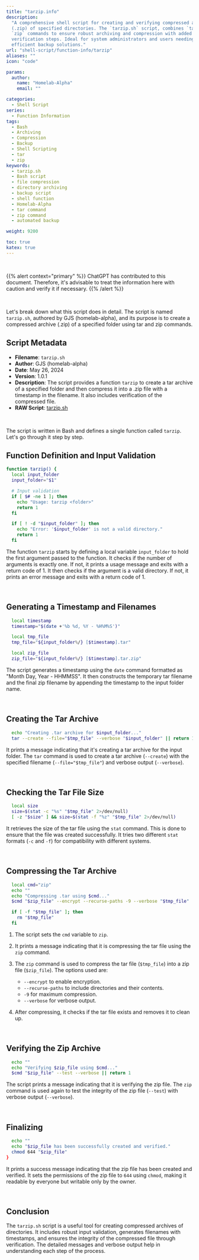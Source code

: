 ```yaml
---
title: "tarzip.info"
description:
  "A comprehensive shell script for creating and verifying compressed archives
  (.zip) of specified directories. The `tarzip.sh` script, combines `tar` and
  `zip` commands to ensure robust archiving and compression with added
  verification steps. Ideal for system administrators and users needing
  efficient backup solutions."
url: "shell-script/function-info/tarzip"
aliases: ""
icon: "code"

params:
  author:
    name: "Homelab-Alpha"
    email: ""

categories:
  - Shell Script
series:
  - Function Information
tags:
  - Bash
  - Archiving
  - Compression
  - Backup
  - Shell Scripting
  - tar
  - zip
keywords:
  - tarzip.sh
  - Bash script
  - file compression
  - directory archiving
  - backup script
  - shell function
  - Homelab-Alpha
  - tar command
  - zip command
  - automated backup

weight: 9200

toc: true
katex: true
---
```


<br />

{{% alert context="primary" %}}
ChatGPT has contributed to this document. Therefore, it's advisable to treat the
information here with caution and verify it if necessary. {{% /alert %}}

<br />

Let's break down what this script does in detail. The script is named
`tarzip.sh`, authored by GJS (homelab-alpha), and its purpose is to create a
compressed archive (.zip) of a specified folder using tar and zip commands.

## Script Metadata

- **Filename**: `tarzip.sh`
- **Author**: GJS (homelab-alpha)
- **Date**: May 26, 2024
- **Version**: 1.0.1
- **Description**: The script provides a function `tarzip` to create a tar
  archive of a specified folder and then compress it into a .zip file with a
  timestamp in the filename. It also includes verification of the compressed
  file.
- **RAW Script**: [tarzip.sh]

<br />

The script is written in Bash and defines a single function called `tarzip`.
Let's go through it step by step.

## Function Definition and Input Validation

```bash
function tarzip() {
  local input_folder
  input_folder="$1"

  # Input validation
  if [ $# -ne 1 ]; then
    echo "Usage: tarzip <folder>"
    return 1
  fi

  if [ ! -d "$input_folder" ]; then
    echo "Error: '$input_folder' is not a valid directory."
    return 1
  fi
```

The function `tarzip` starts by defining a local variable `input_folder` to hold
the first argument passed to the function. It checks if the number of arguments
is exactly one. If not, it prints a usage message and exits with a return code
of 1. It then checks if the argument is a valid directory. If not, it prints an
error message and exits with a return code of 1.

<br />

## Generating a Timestamp and Filenames

```bash
  local timestamp
  timestamp="$(date +'%b %d, %Y - %H%M%S')"

  local tmp_file
  tmp_file="${input_folder%/} [$timestamp].tar"

  local zip_file
  zip_file="${input_folder%/} [$timestamp].tar.zip"
```

The script generates a timestamp using the `date` command formatted as "Month
Day, Year - HHMMSS". It then constructs the temporary tar filename and the final
zip filename by appending the timestamp to the input folder name.

<br />

## Creating the Tar Archive

```bash
  echo "Creating .tar archive for $input_folder..."
  tar --create --file="$tmp_file" --verbose "$input_folder" || return 1
```

It prints a message indicating that it's creating a tar archive for the input
folder. The `tar` command is used to create a tar archive (`--create`) with the
specified filename (`--file="$tmp_file"`) and verbose output (`--verbose`).

<br />

## Checking the Tar File Size

```bash
  local size
  size=$(stat -c "%s" "$tmp_file" 2>/dev/null)
  [ -z "$size" ] && size=$(stat -f "%z" "$tmp_file" 2>/dev/null)
```

It retrieves the size of the tar file using the `stat` command. This is done to
ensure that the file was created successfully. It tries two different `stat`
formats (`-c` and `-f`) for compatibility with different systems.

<br />

## Compressing the Tar Archive

```bash
  local cmd="zip"
  echo ""
  echo "Compressing .tar using $cmd..."
  $cmd "$zip_file" --encrypt --recurse-paths -9 --verbose "$tmp_file" || return 1

  if [ -f "$tmp_file" ]; then
    rm "$tmp_file"
  fi
```

1. The script sets the `cmd` variable to `zip`.
2. It prints a message indicating that it is compressing the tar file using the
   `zip` command.
3. The `zip` command is used to compress the tar file (`$tmp_file`) into a zip
   file (`$zip_file`). The options used are:

   - `--encrypt` to enable encryption.
   - `--recurse-paths` to include directories and their contents.
   - `-9` for maximum compression.
   - `--verbose` for verbose output.

4. After compressing, it checks if the tar file exists and removes it to clean
   up.

<br />

## Verifying the Zip Archive

```bash
  echo ""
  echo "Verifying $zip_file using $cmd..."
  $cmd "$zip_file" --test --verbose || return 1
```

The script prints a message indicating that it is verifying the zip file. The
`zip` command is used again to test the integrity of the zip file (`--test`)
with verbose output (`--verbose`).

<br />

## Finalizing

```bash
  echo ""
  echo "$zip_file has been successfully created and verified."
  chmod 644 "$zip_file"
}
```

It prints a success message indicating that the zip file has been created and
verified. It sets the permissions of the zip file to `644` using `chmod`, making
it readable by everyone but writable only by the owner.

<br />

## Conclusion

The `tarzip.sh` script is a useful tool for creating compressed archives of
directories. It includes robust input validation, generates filenames with
timestamps, and ensures the integrity of the compressed file through
verification. The detailed messages and verbose output help in understanding
each step of the process.

[tarzip.sh]:
  https://raw.githubusercontent.com/homelab-alpha/shell-script/main/functions/tarzip.sh

